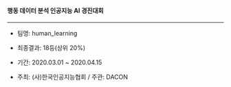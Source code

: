 #### 행동 데이터 분석 인공지능 AI 경진대회

----

* 팀명: human_learning
* 최종결과: 18등(상위 20%)
* 기간: 2020.03.01 ~ 2020.04.15

* 주최: (사)한국인공지능협회 / 주관: DACON